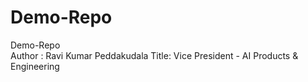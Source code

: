 # Demo-Repo
Demo-Repo
<br>
Author : Ravi Kumar Peddakudala
Title: Vice President - AI Products & Engineering
